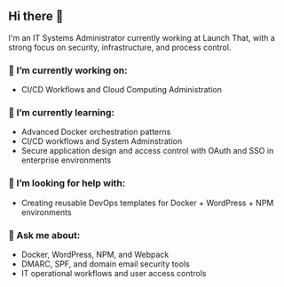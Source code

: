 ## Hi there 👋

I'm an IT Systems Administrator currently working at Launch That, with a strong focus on security, infrastructure, and process control.

### 🔭 I’m currently working on:
- CI/CD Workflows and Cloud Computing Administration

### 🌱 I’m currently learning:
- Advanced Docker orchestration patterns
- CI/CD workflows and System Adminstration
- Secure application design and access control with OAuth and SSO in enterprise environments

### 🤔 I’m looking for help with:
- Creating reusable DevOps templates for Docker + WordPress + NPM environments

### 💬 Ask me about:
- Docker, WordPress, NPM, and Webpack
- DMARC, SPF, and domain email security tools
- IT operational workflows and user access controls

